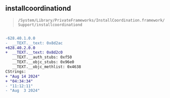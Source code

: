 ## installcoordinationd

> `/System/Library/PrivateFrameworks/InstallCoordination.framework/Support/installcoordinationd`

```diff

-628.40.1.0.0
-  __TEXT.__text: 0x8d2ac
+628.40.2.0.0
+  __TEXT.__text: 0x8d2c0
   __TEXT.__auth_stubs: 0xf50
   __TEXT.__objc_stubs: 0x96e0
   __TEXT.__objc_methlist: 0x4638
CStrings:
+ "Aug 14 2024"
+ "04:34:34"
- "11:12:11"
- "Aug  3 2024"

```
